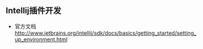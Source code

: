 ## Intellij插件开发

- 官方文档  http://www.jetbrains.org/intellij/sdk/docs/basics/getting_started/setting_up_environment.html

